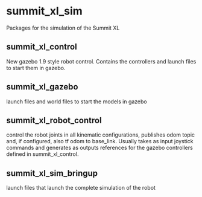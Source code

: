 summit_xl_sim
=============

Packages for the simulation of the Summit XL

<h2>summit_xl_control</h2>

New gazebo 1.9 style robot control. Contains the controllers and launch files to start them in gazebo.

<h2>summit_xl_gazebo</h2>

launch files and world files to start the models in gazebo

<h2>summit_xl_robot_control</h2>

<p>control the robot joints in all kinematic configurations, publishes odom topic and, if configured, also tf odom to base_link. Usually takes as input joystick commands and generates as outputs references for the gazebo controllers defined in summit_xl_control.</p>

<h2>summit_xl_sim_bringup</h2>

launch files that launch the complete simulation of the robot
